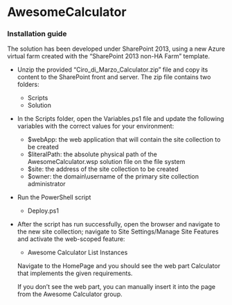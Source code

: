 # AwesomeCalculator
### Installation guide

The solution has been developed under SharePoint 2013, using a new Azure virtual farm created with the “SharePoint 2013 non-HA Farm” template.

- Unzip the provided “Ciro_di_Marzo_Calculator.zip” file and copy its content to the SharePoint front and server. The zip file contains two folders:
  - Scripts
  - Solution
- In the Scripts folder, open the Variables.ps1 file and update the following variables with the correct values for your environment:
  - $webApp: the web application that will contain the site collection to be created
  - $literalPath: the absolute physical path of the AwesomeCalculator.wsp solution file on the file system
  - $site: the address of the site collection to be created
  - $owner: the domain\username of the primary site collection administrator
- Run the PowerShell script
  - Deploy.ps1
- After the script has run successfully, open the browser and navigate to the new site collection; navigate to Site Settings/Manage Site Features and activate the web-scoped feature:
  - Awesome Calculator List Instances
  
  Navigate to the HomePage and you should see the web part Calculator that implements the given requirements.
  
  If you don’t see the web part, you can manually insert it into the page from the Awesome Calculator group.
